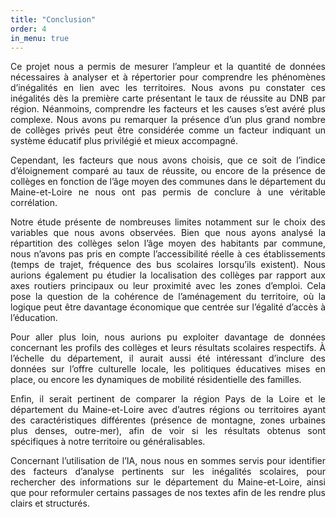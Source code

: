 ```yaml
---
title: "Conclusion"
order: 4
in_menu: true
---
```

<style>
  body {
    text-align: justify;
  }
</style>

Ce projet nous a permis de mesurer l’ampleur et la quantité de données nécessaires à analyser et à répertorier pour comprendre les phénomènes d’inégalités en lien avec les territoires. Nous avons pu constater ces inégalités dès la première carte présentant le taux de réussite au DNB par région. Néanmoins, comprendre les facteurs et les causes s’est avéré plus complexe. Nous avons pu remarquer la présence d’un plus grand nombre de collèges privés peut être considérée comme un facteur indiquant un système éducatif plus privilégié et mieux accompagné.

Cependant, les facteurs que nous avons choisis, que ce soit de l’indice d’éloignement comparé au taux de réussite, ou encore de la présence de collèges en fonction de l’âge moyen des communes dans le département du Maine-et-Loire ne nous ont pas permis de conclure à une véritable corrélation.

Notre étude présente de nombreuses limites notamment sur le choix des variables que nous avons observées. Bien que nous ayons analysé la répartition des collèges selon l’âge moyen des habitants par commune, nous n’avons pas pris en compte l’accessibilité réelle à ces établissements (temps de trajet, fréquence des bus scolaires lorsqu’ils existent). Nous aurions également pu étudier la localisation des collèges par rapport aux axes routiers principaux ou leur proximité avec les zones d’emploi. Cela pose la question de la cohérence de l’aménagement du territoire, où la logique peut être davantage économique que centrée sur l’égalité d’accès à l’éducation.

Pour aller plus loin, nous aurions pu exploiter davantage de données concernant les profils des collèges et leurs résultats scolaires respectifs. À l’échelle du département, il aurait aussi été intéressant d’inclure des données sur l’offre culturelle locale, les politiques éducatives mises en place, ou encore les dynamiques de mobilité résidentielle des familles.

Enfin, il serait pertinent de comparer la région Pays de la Loire et le département du Maine-et-Loire avec d’autres régions ou territoires ayant des caractéristiques différentes (présence de montagne, zones urbaines plus denses, outre-mer), afin de voir si les résultats obtenus sont spécifiques à notre territoire ou généralisables.

Concernant l’utilisation de l’IA, nous nous en sommes servis pour identifier des facteurs d’analyse pertinents sur les inégalités scolaires, pour rechercher des informations sur le département du Maine-et-Loire, ainsi que pour reformuler certains passages de nos textes afin de les rendre plus clairs et structurés. 